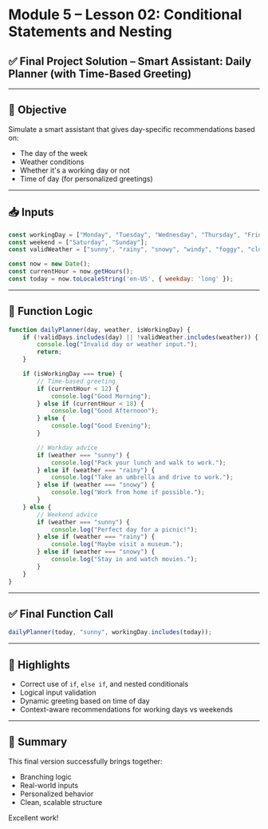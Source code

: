# Module 5 – Lesson 02: Conditional Statements and Nesting
## ✅ Final Project Solution – Smart Assistant: Daily Planner (with Time-Based Greeting)

---

## 🎯 Objective

Simulate a smart assistant that gives day-specific recommendations based on:
- The day of the week
- Weather conditions
- Whether it's a working day or not
- Time of day (for personalized greetings)

---

## 📥 Inputs

```javascript
const workingDay = ["Monday", "Tuesday", "Wednesday", "Thursday", "Friday"];
const weekend = ["Saturday", "Sunday"];
const validWeather = ["sunny", "rainy", "snowy", "windy", "foggy", "cloudy", "hail", "sleety", "thunder", "lightning"];

const now = new Date();
const currentHour = now.getHours();
const today = now.toLocaleString('en-US', { weekday: 'long' });
```

---

## 🧠 Function Logic

```javascript
function dailyPlanner(day, weather, isWorkingDay) {
    if (!validDays.includes(day) || !validWeather.includes(weather)) {
        console.log("Invalid day or weather input.");
        return;
    }

    if (isWorkingDay === true) {
        // Time-based greeting
        if (currentHour < 12) {
            console.log("Good Morning");
        } else if (currentHour < 18) {
            console.log("Good Afternoon");
        } else {
            console.log("Good Evening");
        }

        // Workday advice
        if (weather === "sunny") {
            console.log("Pack your lunch and walk to work.");
        } else if (weather === "rainy") {
            console.log("Take an umbrella and drive to work.");
        } else if (weather === "snowy") {
            console.log("Work from home if possible.");
        }
    } else {
        // Weekend advice
        if (weather === "sunny") {
            console.log("Perfect day for a picnic!");
        } else if (weather === "rainy") {
            console.log("Maybe visit a museum.");
        } else if (weather === "snowy") {
            console.log("Stay in and watch movies.");
        }
    }
}
```

---

## ✅ Final Function Call

```javascript
dailyPlanner(today, "sunny", workingDay.includes(today));
```

---

## 📌 Highlights

- Correct use of `if`, `else if`, and nested conditionals
- Logical input validation
- Dynamic greeting based on time of day
- Context-aware recommendations for working days vs weekends

---

## 🧾 Summary

This final version successfully brings together:
- Branching logic
- Real-world inputs
- Personalized behavior
- Clean, scalable structure

Excellent work!

